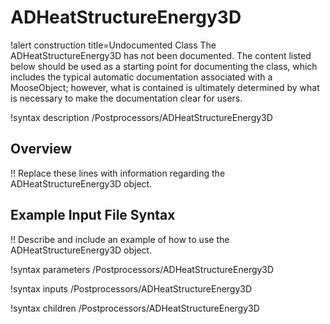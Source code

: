 # ADHeatStructureEnergy3D

!alert construction title=Undocumented Class
The ADHeatStructureEnergy3D has not been documented. The content listed below should be used as a starting point for
documenting the class, which includes the typical automatic documentation associated with a
MooseObject; however, what is contained is ultimately determined by what is necessary to make the
documentation clear for users.

!syntax description /Postprocessors/ADHeatStructureEnergy3D

## Overview

!! Replace these lines with information regarding the ADHeatStructureEnergy3D object.

## Example Input File Syntax

!! Describe and include an example of how to use the ADHeatStructureEnergy3D object.

!syntax parameters /Postprocessors/ADHeatStructureEnergy3D

!syntax inputs /Postprocessors/ADHeatStructureEnergy3D

!syntax children /Postprocessors/ADHeatStructureEnergy3D
